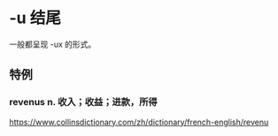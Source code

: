 



# -u  结尾
一般都呈现 -ux 的形式。


## 特例
### revenus  n. 收入；收益；进款，所得
https://www.collinsdictionary.com/zh/dictionary/french-english/revenu
 
